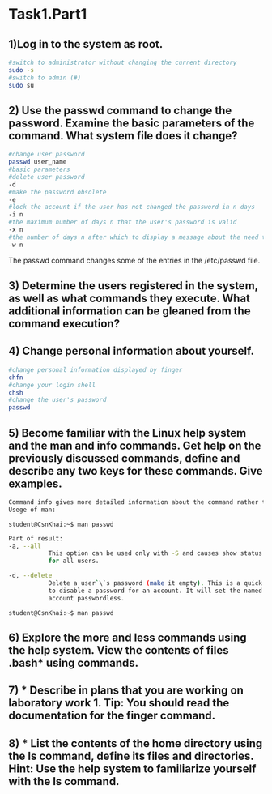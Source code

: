 # Task1.Part1 
## 1)Log in to the system as root.  
```bash
#switch to administrator without changing the current directory
sudo -s
#switch to admin (#)
sudo su
```
## 2) Use the passwd command to change the password. Examine the basic parameters of the command. What system file does it change?
```bash
#change user password
passwd user_name
#basic parameters 
#delete user password
-d
#make the password obsolete
-e
#lock the account if the user has not changed the password in n days
-i n 
#the maximum number of days n that the user's password is valid
-x n
#the number of days n after which to display a message about the need to change the password 
-w n 
```
The passwd command changes some of the entries in the /etc/passwd file.

## 3) Determine the users registered in the system, as well as what commands they execute. What additional information can be gleaned from the command execution? 

## 4) Change personal information about yourself.
```bash
#change personal information displayed by finger
chfn
#change your login shell
chsh
#change the user's password
passwd
```

## 5) Become familiar with the Linux help system and the man and info commands. Get help on the previously discussed commands, define and describe any two keys for these commands. Give examples. 
```bash
Command info gives more detailed information about the command rather than *man*.
Usege of man:
```

```console
student@CsnKhai:~$ man passwd
```

```bash
Part of result:
-a, --all
           This option can be used only with -S and causes show status
           for all users.

-d, --delete
           Delete a user`\`s password (make it empty). This is a quick way
           to disable a password for an account. It will set the named
           account passwordless.

```

```console
student@CsnKhai:~$ man passwd
```


## 6) Explore the more and less commands using the help system. View the contents of files .bash* using commands. 

## 7) * Describe in plans that you are working on laboratory work 1. Tip: You should read the documentation for the finger command. 

## 8) * List the contents of the home directory using the ls command, define its files and directories. Hint: Use the help system to familiarize yourself with the ls command. 
